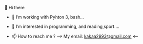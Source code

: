  👋 Hi there
- 🌱 I’m working with Pyhton 3, bash...
- 👀 I’m interested in programming, and reading,sport....

- 📫 How to reach me ? 
-->  My email: kakaa2993@gmail.com  <--
